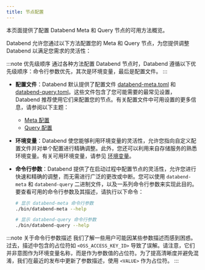 ```yaml
---
title: 节点配置
---
```


本页面提供了配置 Databend Meta 和 Query 节点的可用方法概览。

Databend 允许您通过以下方法配置您的 Meta 和 Query 节点，为您提供调整 Databend 以满足您需求的灵活性：

:::note 优先级顺序
通过各种方法配置 Databend 节点时，Databend 遵循以下优先级顺序：命令行参数优先，其次是环境变量，最后是配置文件。
:::

- **配置文件**：Databend 默认提供了配置文件 [databend-meta.toml](https://github.com/datafuselabs/databend/blob/main/scripts/distribution/configs/databend-meta.toml) 和 [databend-query.toml](https://github.com/datafuselabs/databend/blob/main/scripts/distribution/configs/databend-query.toml)。这些文件包含了您可能需要的最常见设置，Databend 推荐使用它们来配置您的节点。有关配置文件中可用设置的更多信息，请参阅以下主题：
    - [Meta 配置](01-metasrv-config.md)
    - [Query 配置](02-query-config.md)

- **环境变量**：Databend 使您能够利用环境变量的灵活性，允许您指向自定义配置文件并对单个配置进行精确调整。此外，您还可以利用来自存储服务的熟悉环境变量。有关可用环境变量，请参见 [环境变量](03-environment-variables.md)。

- **命令行参数**：Databend 提供了在启动过程中配置节点的灵活性，允许您进行快速和精确的调整，而无需进行广泛的更改或中断。您可以使用 `databend-meta` 和 `databend-query` 二进制文件，以及一系列命令行参数来实现此目的。要查看可用的命令行参数及其描述，请执行以下命令：

    ```bash
    # 显示 databend-meta 命令行参数
    ./bin/databend-meta --help

    # 显示 databend-query 命令行参数
    ./bin/databend-query --help
    ```

:::note 关于命令行参数描述
我们了解一些用户可能因某些参数描述而感到困惑。过去，描述中包含的占位符如 `<OSS_ACCESS_KEY_ID>` 导致了误解。请注意，它们并非意图作为环境变量名称，而是作为参数值的占位符。为了提高清晰度并避免混淆，我们在最近的发布中更新了参数描述，使用 `<VALUE>` 作为占位符。
:::